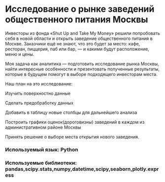 # Исследование о рынке заведений общественного питания Москвы

Инвесторы из фонда «Shut Up and Take My Money» решили попробовать себя в новой области и открыть заведение общественного питания в Москве. Заказчики ещё не знают, что это будет за место: кафе, ресторан, пиццерия, паб или бар, — и какими будут расположение, меню и цены.

Моя задача как аналитика — подготовить исследование рынка Москвы, найти интересные особенности и презентовать полученные результаты, которые в будущем помогут в выборе подходящего инвесторам места.

Наш план на это исследование:

Изучить поверхностно данные

Сделать предобработку данных

Добавить в таблицу новые столбцы для дальнейшего анализа

Построить графики оценок(дороговизны) заведений в каждом из административном районе Москвы

Принять решение о выборе места открытия нового заведения.

### Используемый язык: Python

### Используемые библиотеки: pandas,scipy.stats,numpy,datetime,scipy,seaborn,plotly.express
